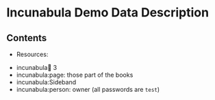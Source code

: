 # Incunabula Demo Data Description

## Contents

* Resources:

- incunabula:book: 3
- incunabula:page: those part of the books
- incunabula:Sideband
- incunabula:person: owner (all passwords are `test`)
